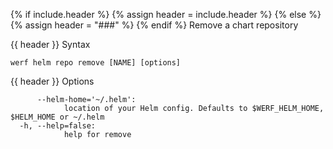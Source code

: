 {% if include.header %}
{% assign header = include.header %}
{% else %}
{% assign header = "###" %}
{% endif %}
Remove a chart repository

{{ header }} Syntax

```shell
werf helm repo remove [NAME] [options]
```

{{ header }} Options

```shell
      --helm-home='~/.helm':
            location of your Helm config. Defaults to $WERF_HELM_HOME, $HELM_HOME or ~/.helm
  -h, --help=false:
            help for remove
```

